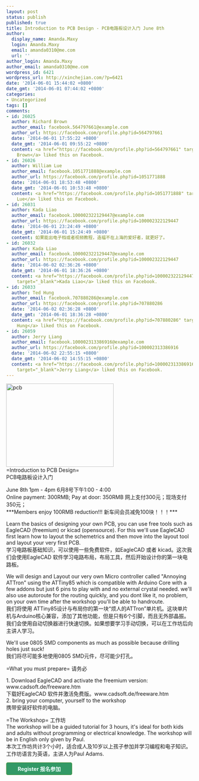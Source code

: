 ```yaml
---
layout: post
status: publish
published: true
title: Introduction to PCB Design - PCB电路板设计入门 June 8th
author:
  display_name: Amanda.Maxy
  login: Amanda.Maxy
  email: amanda0310@me.com
  url: ''
author_login: Amanda.Maxy
author_email: amanda0310@me.com
wordpress_id: 6421
wordpress_url: http://xinchejian.com/?p=6421
date: '2014-06-01 15:44:02 +0800'
date_gmt: '2014-06-01 07:44:02 +0800'
categories:
- Uncategorized
tags: []
comments:
- id: 26025
  author: Richard Brown
  author_email: facebook.564797661@example.com
  author_url: https://facebook.com/profile.php?id=564797661
  date: '2014-06-01 17:55:22 +0800'
  date_gmt: '2014-06-01 09:55:22 +0800'
  content: <a href="https://facebook.com/profile.php?id=564797661" target="_blank">Richard
    Brown</a> liked this on Facebook.
- id: 26026
  author: William Lue
  author_email: facebook.1051771888@example.com
  author_url: https://facebook.com/profile.php?id=1051771888
  date: '2014-06-01 18:53:48 +0800'
  date_gmt: '2014-06-01 10:53:48 +0800'
  content: <a href="https://facebook.com/profile.php?id=1051771888" target="_blank">William
    Lue</a> liked this on Facebook.
- id: 26031
  author: Kada Liao
  author_email: facebook.100002322129447@example.com
  author_url: https://facebook.com/profile.php?id=100002322129447
  date: '2014-06-01 23:24:49 +0800'
  date_gmt: '2014-06-01 15:24:49 +0800'
  content: 如果能出电子档或者视频教程，造福不在上海的爱好者，就更好了。
- id: 26032
  author: Kada Liao
  author_email: facebook.100002322129447@example.com
  author_url: https://facebook.com/profile.php?id=100002322129447
  date: '2014-06-02 02:36:26 +0800'
  date_gmt: '2014-06-01 18:36:26 +0800'
  content: <a href="https://facebook.com/profile.php?id=100002322129447"
    target="_blank">Kada Liao</a> liked this on Facebook.
- id: 26033
  author: Ted Hung
  author_email: facebook.707880286@example.com
  author_url: https://facebook.com/profile.php?id=707880286
  date: '2014-06-02 02:36:28 +0800'
  date_gmt: '2014-06-01 18:36:28 +0800'
  content: <a href="https://facebook.com/profile.php?id=707880286" target="_blank">Ted
    Hung</a> liked this on Facebook.
- id: 26059
  author: Jerry Liang
  author_email: facebook.100002313386916@example.com
  author_url: https://facebook.com/profile.php?id=100002313386916
  date: '2014-06-02 22:55:15 +0800'
  date_gmt: '2014-06-02 14:55:15 +0800'
  content: <a href="https://facebook.com/profile.php?id=100002313386916"
    target="_blank">Jerry Liang</a> liked this on Facebook.
---
```

<p><a href="http://xinchejian.com/wp-content/uploads/2014/06/pcb.jpg"><img src="http://xinchejian.com/wp-content/uploads/2014/06/pcb-290x225.jpg" alt="pcb" width="290" height="225" class="aligncenter size-thumbnail wp-image-6422" /></a><br />
=Introduction to PCB Design=<br />
PCB电路板设计入门</p>
<p>June 8th 1pm - 4pm 6月8号下午1:00 - 4:00<br />
Online payment: 300RMB; Pay at door: 350RMB 网上支付300元；现场支付350元；<br />
***Members enjoy 100RMB reduction!!! 新车间会员减免100块！！！*** </p>
<p>Learn the basics of designing your own PCB, you can use free tools such as EagleCAD (freemium) or kicad (opensource). For this we'll use EagleCAD first learn how to layout the schemetrics and then move into the layout tool and layout your very first PCB.<br />
学习电路板基础知识，可以使用一些免费软件，如EagleCAD 或者 kicad。这次我们会使用EagleCAD 软件学习电路布局，布局工具，然后开始设计你的第一块电路板。</p>
<p>We will design and Layout our very own Micro controller called "Annoying ATTron" using the ATTiny85 which is compatible with Arduino Core with a few addons but just 6 pins to play with and no external crystal needed. we'll also use autoroute for the routing quickly, and you dont like it, no problem, on your own time after the workshop you'll be able to handroute.<br />
我们将使用 ATTiny85设计与布局你的第一块&ldquo;烦人的ATTron&rdquo;单片机。这块单片机与Arduino核心兼容，添加了其他功能，但是只有6个引脚，而且无外部晶振。我们会使用自动切换器进行快速切换。如果想要学习手动切换，可以在工作坊后向主讲人学习。</p>
<p>We'll use 0805 SMD components as much as possible because drilling holes just suck!<br />
我们将尽可能多地使用0805 SMD元件，尽可能少打孔。</p>
<p>=What you must prepare= 请务必</p>
<p>1. Download EagleCAD and activate the freemium version: www.cadsoft.de/freeware.htm<br />
下载好EagleCAD 软件并激活免费版。www.cadsoft.de/freeware.htm<br />
2. bring your computer, yourself to the workshop<br />
携带安装好软件的电脑。</p>
<p>=The Workshop= 工作坊<br />
The workshop will be a guided tutorial for 3 hours, it's ideal for both kids and adults without programming or electrical knowledge. The workshop will be in English only given by Paul.<br />
本次工作坊共计3个小时，适合成人及10岁以上孩子参加并学习编程和电子知识。<br />
工作坊语言为英语，主讲人为Paul Adams.</p>
<p><a style="background-color: rgb(51, 153, 102); color: rgb(242, 255, 255); font-weight: 700; border: 1px solid rgb(74, 143, 50); border-top-left-radius: 4px; border-top-right-radius: 4px; border-bottom-right-radius: 4px; border-bottom-left-radius: 4px; cursor: pointer; display: inline-block; font-size: 14px; margin-bottom: 3px; overflow: visible; padding: 6px 30px; text-decoration: none; background-position: initial initial; background-repeat: initial initial;" href="http://www.vasee.com/event/view.jsp?inid=ff80808145f542f00146565697de2d70" target="_blank" id="ied_button_show" alt="报名参加PCB电路板设计入门" title="报名参加">Register 报名参加</a></p>
